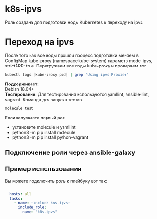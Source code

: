 # k8s-ipvs
Роль создана для подготовки ноды Kubernetes к переходу на ipvs.

# Переход на ipvs
После того как все ноды прошли процесс подготовки меняем в ConfigMap kube-proxy (namespace kube-system) параметр mode: ipvs, strictARP: true. Перегружаем все поды kube-proxy и проверяем лог
```bash
kubectl logs [kube-proxy pod] | grep "Using ipvs Proxier"
```

**Поддерживает**:  
Debian 18.04+  
**Тестирование**: 
Для тестирования используются yamllint, ansible-lint, vagrant.
Команда для запуска тестов.
```bash
molecule test
```

Если запускаете первый раз: 
- установите molecule и yamllint
- python3 -m pip install molecule
- python3 -m pip install python-vagrant

Подключение роли через ansible-galaxy
---

Пример использования
----------------

Вы можете подключить роль к плейбуку вот так:

```yaml

  hosts: all
  tasks:
    - name: "Include k8s-ipvs"
      include_role:
        name: "k8s-ipvs"
```
